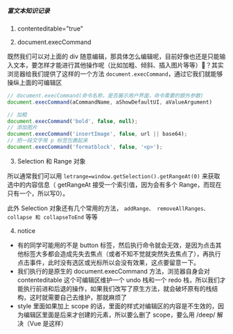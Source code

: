 ##### 富文本知识记录

1. contenteditable="true"

2. document.execCommand
   
既然我们可以对上面的 div 随意编辑，那具体怎么编辑呢，目前好像也还是只能输入文本，要怎样才能进行其他操作呢（比如加粗、倾斜、插入图片等等）🤔？其实浏览器给我们提供了这样的一个方法 `document.execCommand`，通过它我们就能够操纵上面的可编辑区

```javascript
// document.execCommand(命令名称，是否展示用户界面，命令需要的额外参数)
document.execCommand(aCommandName, aShowDefaultUI, aValueArgument)

// 加粗
document.execCommand('bold', false, null);
// 添加图片
document.execCommand('insertImage', false, url || base64);
// 把一段文字用 p 标签包裹起来
document.execCommand('formatblock', false, '<p>');
```

3. Selection 和 Range 对象

所以通常我们可以用 `letrange=window.getSelection().getRangeAt(0)` 来获取选中的内容信息（ getRangeAt 接受一个索引值，因为会有多个 Range，而现在只有一个，所以写0）。


此外 Selection 对象还有几个常用的方法， `addRange、 removeAllRanges、 collapse 和 collapseToEnd` 等等

4. notice

* 有的同学可能用的不是 button 标签，然后执行命令就会无效，是因为点击其他标签大多都会造成先失去焦点（或者不知不觉就突然失去焦点了），再执行点击事件，此时没有选区或光标所以会没有效果，这点要留意一下。
* 我们执行的是原生的 document.execCommand 方法，浏览器自身会对 contenteditable 这个可编辑区维护一个 undo 栈和一个 redo 栈，所以我们才能执行前进和后退的操作，如果我们改写了原生方法，就会破坏原有的栈结构，这时就需要自己去维护，那就麻烦了
* style 里面如果加上 scope 的话，里面的样式对编辑区的内容是不生效的，因为编辑区里面是后来才创建的元素，所以要么删了 scope，要么用 /deep/ 解决（Vue 是这样）
